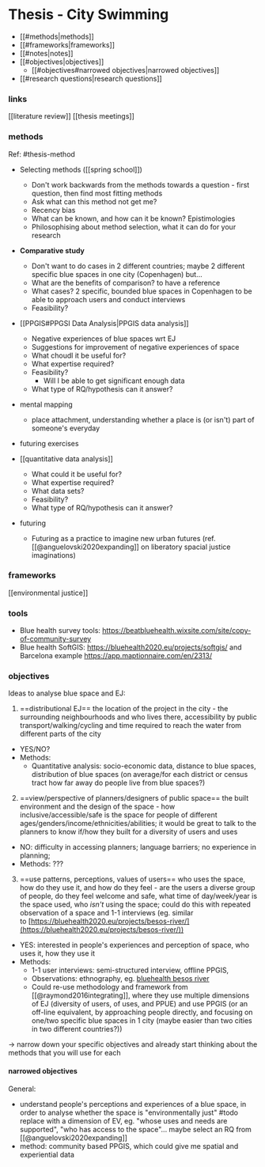 # Thesis - City Swimming
- [[#methods|methods]]
- [[#frameworks|frameworks]]
- [[#notes|notes]]
- [[#objectives|objectives]]
	- [[#objectives#narrowed objectives|narrowed objectives]]
- [[#research questions|research questions]]

### links
[[literature review]]
[[thesis meetings]]

### methods
Ref: #thesis-method 
- Selecting methods ([[spring school]])
	- Don't work backwards from the methods towards a question - first question, then find most fitting methods
	- Ask what can this method not get me?
	- Recency bias
	- What can be known, and how can it be known? Epistimologies
	- Philosophising about method selection, what it can do for your research
- **Comparative study**
	- Don't want to do cases in 2 different countries; maybe 2 different specific blue spaces in one city (Copenhagen) but...
	- What are the benefits of comparison? to have a reference
	- What cases? 2 specific, bounded blue spaces in Copenhagen to be able to approach users and conduct interviews
	- Feasibility?

- [[PPGIS#PPGSI Data Analysis|PPGIS data analysis]] 
	- Negative experiences of blue spaces wrt EJ
	- Suggestions for improvement of negative experiences of space
	- What choudl it be useful for?
	- What expertise required?
	- Feasibility?
		- Will I be able to get significant enough data
	- What type of RQ/hypothesis can it answer?

- mental mapping
	- place attachment, understanding whether a place is (or isn't) part of someone's everyday 
- futuring exercises

- [[quantitative data analysis]]
	- What could it be useful for?
	- What expertise required?
	- What data sets?
	- Feasibility?
	- What type of RQ/hypothesis can it answer?

- futuring
	- Futuring as a practice to imagine new urban futures (ref. [[@anguelovski2020expanding]]  on liberatory spacial justice imaginations)

### frameworks

[[environmental justice]]

### tools
- Blue health survey tools: https://beatbluehealth.wixsite.com/site/copy-of-community-survey 
- Blue health SoftGIS: https://bluehealth2020.eu/projects/softgis/ and Barcelona example https://app.maptionnaire.com/en/2313/ 



### objectives

Ideas to analyse blue space and EJ:

1. ==distributional EJ== the location of the project in the city - the surrounding neighbourhoods and who lives there, accessibility by public transport/walking/cycling and time required to reach the water from different parts of the city
- YES/NO?
- Methods:
	- Quantitative analysis: socio-economic data, distance to blue spaces, distribution of blue spaces (on average/for each district or census tract how far away do people live from blue spaces?)

2. ==view/perspective of planners/designers of public space== the built environment and the design of the space - how inclusive/accessible/safe is the space for people of different ages/genders/income/ethnicities/abilities; it would be great to talk to the planners to know if/how they built for a diversity of users and uses
- NO: difficulty in accessing planners; language barriers; no experience in planning;
- Methods: ???

3. ==use patterns, perceptions, values of users== who uses the space, how do they use it, and how do they feel - are the users a diverse group of people, do they feel welcome and safe, what time of day/week/year is the space used, who _isn't_ using the space; could do this with repeated observation of a space and 1-1 interviews (eg. similar to [https://bluehealth2020.eu/projects/besos-river/](https://bluehealth2020.eu/projects/besos-river/))
- YES: interested in people's experiences and perception of space, who uses it, how they use it
- Methods:
	- 1-1 user interviews: semi-structured interview, offline PPGIS,
	- Observations: ethnography, eg. [bluehealth besos river](https://bluehealth2020.eu/projects/besos-river/) 
	- Could re-use methodology and framework from [[@raymond2016integrating]], where they use multiple dimensions of EJ (diversity of users, of uses, and PPUE) and use PPGIS (or an off-line equivalent, by approaching people directly, and focusing on one/two specific blue spaces in 1 city (maybe easier than two cities in two different countries?))

$\rightarrow$ narrow down your specific objectives and already start thinking about the methods that you will use for each

#### narrowed objective**s**
General:
- understand people's perceptions and experiences of a blue space, in order to analyse whether the space is "environmentally just" #todo replace with a dimension of EV, eg. "whose uses and needs are supported", "who has access to the space"... maybe select an RQ from [[@anguelovski2020expanding]] 
- method: community based PPGIS, which could give me spatial and experiential data 
